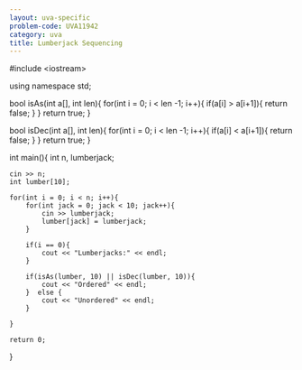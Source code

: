 ```yaml
---
layout: uva-specific
problem-code: UVA11942
category: uva
title: Lumberjack Sequencing
---
```

#include &lt;iostream&gt;

using namespace std;



bool isAs(int a[], int len){
	for(int i = 0; i < len -1; i++){
		if(a[i] > a[i+1]){
			return false;
		}
	}
	return true;
}


bool isDec(int a[], int len){
	for(int i = 0; i < len -1; i++){
		if(a[i] < a[i+1]){
			return false;
		}
	}
	return true;
}





int main(){
	int n, lumberjack; 

	cin >> n;
	int lumber[10];

	for(int i = 0; i < n; i++){		
		for(int jack = 0; jack < 10; jack++){
			cin >> lumberjack;
			lumber[jack] = lumberjack;
		}

		if(i == 0){
			cout << "Lumberjacks:" << endl;
		}

		if(isAs(lumber, 10) || isDec(lumber, 10)){
			cout << "Ordered" << endl;
		}  else {
			cout << "Unordered" << endl;
		}

	}

	return 0;

}
